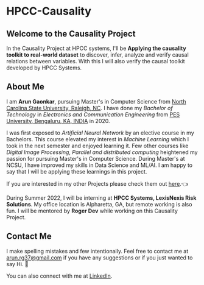 # HPCC-Causality

## Welcome to the Causality Project

In the Causality Project at HPCC systems, I'll be **Applying the causality toolkit to real-world dataset** to discover, infer, analyze and verify causal relations between variables. With this I will also verify the causal toolkit developed by HPCC Systems.

## About Me

I am **Arun Gaonkar**, pursuing Master's in Computer Science from [North Carolina State University, Raleigh, NC](https://www.ncsu.edu/). I have done my *Bachelor of Technology* in *Electronics and Communication Engineering* from [PES University, Bengaluru, KA, INDIA](https://www.pes.edu) in 2020.

I was first exposed to *Artificial Neural Network* by an elective course in my Bachelors. This course elevated my interest in *Machine Learning* which I took in the next semester and enjoyed learning it. Few other courses like *Digital Image Processing*, *Parallel and distributed computing* heightened my passion for pursuing Master's in Computer Science. During Master's at NCSU, I have improved my skills in Data Science and ML/AI. I am happy to say that I will be applying these learnings in this project.

If you are interested in my other Projects please check them out [here](https://github.com/ArunGaonkar?tab=repositories).&#128072;

During Summer 2022, I will be interning at **HPCC Systems, LexisNexis Risk Solutions**. My office location is Alpharetta, GA, but remote working is also fun. I will be mentored by **Roger Dev** while working on this Causality Project.

## Contact Me

I make spelling mistakes and few intentionally. Feel free to contact me  at [arun.rg37@gmail.com](mailto:arun.rg37@gmail.com) if you have any suggestions or if you just wanted to say Hi. &#128075;

You can also connect with me at [LinkedIn](https://www.linkedin.com/in/arun-gaonkar).
